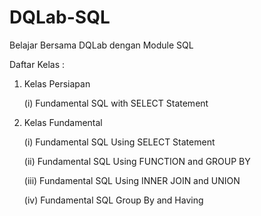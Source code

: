 # DQLab-SQL
Belajar Bersama DQLab dengan Module SQL

Daftar Kelas :
1. Kelas Persiapan

	(i) Fundamental SQL with SELECT Statement
2. Kelas Fundamental

   (i) Fundamental SQL Using SELECT Statement
	
   (ii) Fundamental SQL Using FUNCTION and GROUP BY
	
   (iii) Fundamental SQL Using INNER JOIN and UNION
	
   (iv) Fundamental SQL Group By and Having
